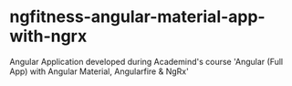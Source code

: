 # ngfitness-angular-material-app-with-ngrx
Angular Application developed during Academind's course 'Angular (Full App) with Angular Material, Angularfire &amp; NgRx'

